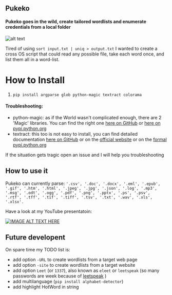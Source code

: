 ## Pukeko
#### Pukeko goes in the wild, create tailored wordlists and enumerate credentials from a local folder
 
![alt text](http://www.gisbornespecials.co.nz/assets/ZOO/ZOO-Pukeko-800461.jpg)

Tired of using `sort input.txt | uniq > output.txt` I wanted to create a cross OS script that could read any possible file, take each word once, and list them all in a word-list. 

How to Install
======

1) `pip install argparse glob python-magic textract colorama`

#### Troubleshooting:

- python-magic: as if the World wasn't complicated enough, there are 2 'Magic' libraries. You can find the right one [here on GitHub](https://github.com/ahupp/python-magic) or [here on pypi.python.org](https://pypi.python.org/pypi/python-magic/)
- textract: this too is not easy to install, you can find detailed documentation [here on GitHub](https://github.com/deanmalmgren/textract) or on the [official website](https://textract.readthedocs.io/en/stable/index.html) or on the [formal pypi.python.org](https://pypi.python.org/pypi/textract) 

If the situation gets tragic open an issue and I will help you troubleshooting 

How to use it 
------

Pukeko can currently parse: `'.csv', '.doc', '.docx', '.eml', '.epub', '.gif', '.htm', '.html', '.jpeg', '.jpg', '.json', '.log', '.mp3', '.msg', '.odt', '.ogg', '.pdf', '.png', '.pptx', '.ps', '.psv', '.rtf', '.tff', '.tif', '.tiff', '.tsv', '.txt', '.wav', '.xls', '.xlsx'.`

Have a look at my YouTube presentatoin:

[![IMAGE ALT TEXT HERE](https://github.com/francesco1119/Pukeko/blob/master/Capture.PNG?raw=true)](https://youtu.be/CD1zNNGDrUQ)

Future developent
------
On spare time my TODO list is:

* add option `-URL` to create wordlists from a target web page
* add option `-site` to create wordlists from a target website
* add option `Leet` (or `1337`), also known as `eleet` or `leetspeak` (so many passwords are week because of  [leetspeak](https://optimwise.com/passwords-with-simple-character-substitution-are-weak/) )
* add multilanguage (`pip install alphabet-detector`)
* add highlight HotWord in string

